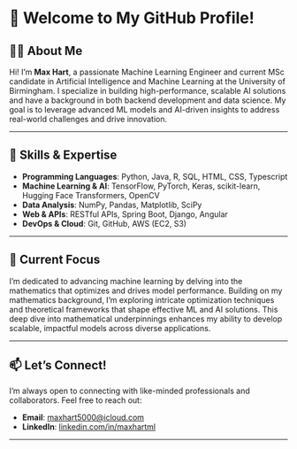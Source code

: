 # 👋 Welcome to My GitHub Profile!

## 👨‍💻 About Me  
Hi! I’m **Max Hart**, a passionate Machine Learning Engineer and current MSc candidate in Artificial Intelligence and Machine Learning at the University of Birmingham. I specialize in building high-performance, scalable AI solutions and have a background in both backend development and data science. My goal is to leverage advanced ML models and AI-driven insights to address real-world challenges and drive innovation.

---

## 🚀 Skills & Expertise

- **Programming Languages**: Python, Java, R, SQL, HTML, CSS, Typescript
- **Machine Learning & AI**: TensorFlow, PyTorch, Keras, scikit-learn, Hugging Face Transformers, OpenCV
- **Data Analysis**: NumPy, Pandas, Matplotlib, SciPy  
- **Web & APIs**: RESTful APIs, Spring Boot, Django, Angular
- **DevOps & Cloud**: Git, GitHub, AWS (EC2, S3)  

---

## 🌟 Current Focus  
I’m dedicated to advancing machine learning by delving into the mathematics that optimizes and drives model performance. Building on my mathematics background, I’m exploring intricate optimization techniques and theoretical frameworks that shape effective ML and AI solutions. This deep dive into mathematical underpinnings enhances my ability to develop scalable, impactful models across diverse applications.

---

## 📫 Let’s Connect!  
I’m always open to connecting with like-minded professionals and collaborators. Feel free to reach out:
- **Email**: [maxhart5000@icloud.com](mailto:maxhart5000@icloud.com)  
- **LinkedIn**: [linkedin.com/in/maxhartml](https://www.linkedin.com/in/maxhartml)

---
